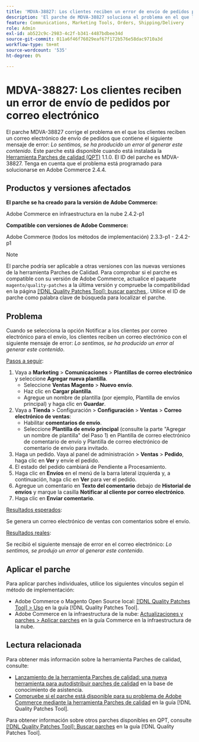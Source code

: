 ```yaml
---
title: 'MDVA-38827: Los clientes reciben un error de envío de pedidos por correo electrónico'
description: 'El parche de MDVA-38827 soluciona el problema en el que los clientes reciben un correo electrónico de envío de pedidos que contiene el siguiente mensaje de error: *Lo sentimos, se ha producido un error al generar este contenido*. Este parche está disponible cuando está instalada la [Quality Patches Tool (QPT)](https://experienceleague.adobe.com/es/docs/commerce-operations/tools/quality-patches-tool/quality-patches-tool-to-self-serve-quality-patches) 1.1.0. El ID del parche es MDVA-38827. Tenga en cuenta que el problema está programado para solucionarse en Adobe Commerce 2.4.4.'
feature: Communications, Marketing Tools, Orders, Shipping/Delivery
role: Admin
exl-id: ab522c9c-2983-4c2f-b341-4487bdbee34d
source-git-commit: 011a6f46f76029eaf67f172b576e58dac9710a3d
workflow-type: tm+mt
source-wordcount: '535'
ht-degree: 0%

---
```


# MDVA-38827: Los clientes reciben un error de envío de pedidos por correo electrónico

El parche MDVA-38827 corrige el problema en el que los clientes reciben un correo electrónico de envío de pedidos que contiene el siguiente mensaje de error: *Lo sentimos, se ha producido un error al generar este contenido*. Este parche está disponible cuando está instalada la [Herramienta Parches de calidad (QPT)](https://experienceleague.adobe.com/es/docs/commerce-operations/tools/quality-patches-tool/quality-patches-tool-to-self-serve-quality-patches) 1.1.0. El ID del parche es MDVA-38827. Tenga en cuenta que el problema está programado para solucionarse en Adobe Commerce 2.4.4.

## Productos y versiones afectados

**El parche se ha creado para la versión de Adobe Commerce:**

Adobe Commerce en infraestructura en la nube 2.4.2-p1

**Compatible con versiones de Adobe Commerce:**

Adobe Commerce (todos los métodos de implementación) 2.3.3-p1 - 2.4.2-p1

>[!NOTE]
>
>El parche podría ser aplicable a otras versiones con las nuevas versiones de la herramienta Parches de Calidad. Para comprobar si el parche es compatible con su versión de Adobe Commerce, actualice el paquete `magento/quality-patches` a la última versión y compruebe la compatibilidad en la página [[!DNL Quality Patches Tool]: buscar parches ](https://experienceleague.adobe.com/es/docs/commerce-operations/tools/quality-patches-tool/quality-patches-tool-to-self-serve-quality-patches). Utilice el ID de parche como palabra clave de búsqueda para localizar el parche.

## Problema

Cuando se selecciona la opción Notificar a los clientes por correo electrónico para el envío, los clientes reciben un correo electrónico con el siguiente mensaje de error: *Lo sentimos, se ha producido un error al generar este contenido*.

<u>Pasos a seguir</u>:

1. Vaya a **Marketing** > **Comunicaciones** > **Plantillas de correo electrónico** y seleccione **Agregar nueva plantilla**.
   * Seleccione **Ventas Magento** > **Nuevo envío**.
   * Haz clic en **Cargar plantilla**.
   * Agregue un nombre de plantilla (por ejemplo, Plantilla de envíos principal) y haga clic en **Guardar**.
1. Vaya a **Tienda** > Configuración > **Configuración** > **Ventas** > **Correo electrónico de ventas**:
   * Habilitar **comentarios de envío**.
   * Seleccione **Plantilla de envío principal** (consulte la parte &quot;Agregar un nombre de plantilla&quot; del Paso 1) en Plantilla de correo electrónico de comentario de envío y Plantilla de correo electrónico de comentario de envío para invitado.
1. Haga un pedido. Vaya al panel de administración > **Ventas** > **Pedido**, haga clic en **Ver** y envíe el pedido.
1. El estado del pedido cambiará de Pendiente a Procesamiento.
1. Haga clic en **Envíos** en el menú de la barra lateral izquierda y, a continuación, haga clic en **Ver** para ver el pedido.
1. Agregue un comentario en **Texto del comentario** debajo de **Historial de envíos** y marque la casilla **Notificar al cliente por correo electrónico**.
1. Haga clic en **Enviar comentario**.

<u>Resultados esperados</u>:

Se genera un correo electrónico de ventas con comentarios sobre el envío.

<u>Resultados reales</u>:

Se recibió el siguiente mensaje de error en el correo electrónico: *Lo sentimos, se produjo un error al generar este contenido.*

## Aplicar el parche

Para aplicar parches individuales, utilice los siguientes vínculos según el método de implementación:

* Adobe Commerce o Magento Open Source local: [[!DNL Quality Patches Tool] > Uso](/help/tools/quality-patches-tool/usage.md) en la guía [!DNL Quality Patches Tool].
* Adobe Commerce en la infraestructura de la nube: [Actualizaciones y parches > Aplicar parches](https://experienceleague.adobe.com/docs/commerce-cloud-service/user-guide/develop/upgrade/apply-patches.html?lang=es) en la guía Commerce en la infraestructura de la nube.

## Lectura relacionada

Para obtener más información sobre la herramienta Parches de calidad, consulte:

* [Lanzamiento de la herramienta Parches de calidad: una nueva herramienta para autodistribuir parches de calidad](https://experienceleague.adobe.com/es/docs/commerce-operations/tools/quality-patches-tool/quality-patches-tool-to-self-serve-quality-patches) en la base de conocimiento de asistencia.
* [Compruebe si el parche está disponible para su problema de Adobe Commerce mediante la herramienta Parches de calidad](/help/tools/quality-patches-tool/patches-available-in-qpt/check-patch-for-magento-issue-with-magento-quality-patches.md) en la guía [!DNL Quality Patches Tool].

Para obtener información sobre otros parches disponibles en QPT, consulte [[!DNL Quality Patches Tool]: Buscar parches](https://experienceleague.adobe.com/tools/commerce-quality-patches/index.html?lang=es) en la guía [!DNL Quality Patches Tool].
